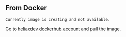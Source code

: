 ## From Docker

```admonish warning
Currently image is creating and not available.
```

Go to [heliaxdev dockerhub account](https://hub.docker.com/r/heliaxdev/namada) and pull the image.
